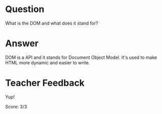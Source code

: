 # Question
What is the DOM and what does it stand for?

# Answer
DOM is a API and it stands for Document Object Model. It's used to make HTML more dynamic and easier to write. 

# Teacher Feedback

Yup! 

Score: 3/3